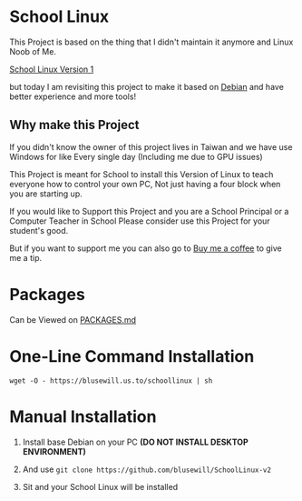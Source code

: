 # School Linux
This Project is based on the thing that I didn't maintain it anymore and Linux Noob of Me.

[School Linux Version 1](https://github.com/blusewill/SchoolLinux)

but today I am revisiting this project to make it based on [Debian](https://www.debian.org/) and have better experience and more tools!

## Why make this Project

If you didn't know the owner of this project lives in Taiwan and we have use Windows for like Every single day (Including me due to GPU issues)

This Project is meant for School to install this Version of Linux to teach everyone how to control your own PC, Not just having a four block when you are starting up.

If you would like to Support this Project and you are a School Principal or a Computer Teacher in School Please consider use this Project for your student's good.

But if you want to support me you can also go to [Buy me a coffee](https://buymeacoffee.com/blusewill) to give me a tip.

# Packages

Can be Viewed on [PACKAGES.md](https://github.com/blusewill/SchoolLinux-v2/blob/master/PACKAGES.md)

# One-Line Command Installation

```
wget -O - https://blusewill.us.to/schoollinux | sh
```

# Manual Installation

1. Install base Debian on your PC **(DO NOT INSTALL DESKTOP ENVIRONMENT)**

1. And use `git clone https://github.com/blusewill/SchoolLinux-v2`

1. Sit and your School Linux will be installed


